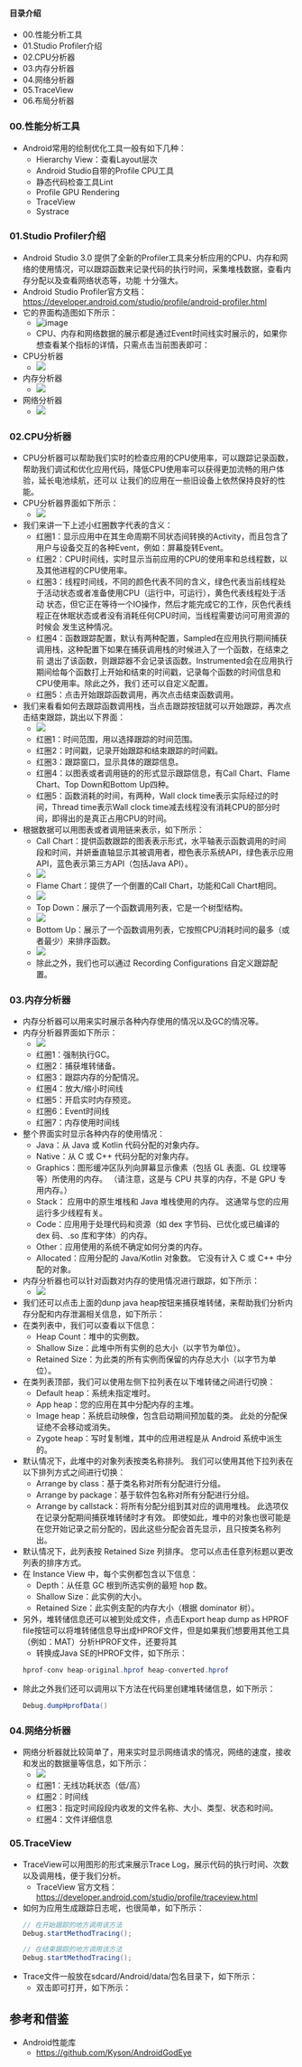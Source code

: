 #### 目录介绍
- 00.性能分析工具
- 01.Studio Profiler介绍
- 02.CPU分析器
- 03.内存分析器
- 04.网络分析器
- 05.TraceView
- 06.布局分析器


### 00.性能分析工具
- Android常用的绘制优化工具一般有如下几种：
    - Hierarchy View：查看Layout层次
    - Android Studio自带的Profile CPU工具
    - 静态代码检查工具Lint
    - Profile GPU Rendering
    - TraceView
    - Systrace



### 01.Studio Profiler介绍
- Android Studio 3.0 提供了全新的Profiler工具来分析应用的CPU、内存和网络的使用情况，可以跟踪函数来记录代码的执行时间，采集堆栈数据，查看内存分配以及查看网络状态等，功能
十分强大。
- Android Studio Profiler官方文档：https://developer.android.com/studio/profile/android-profiler.html
- 它的界面构造图如下所示：
    - ![image](https://upload-images.jianshu.io/upload_images/4432347-7df25f8ba5d0ce13.png?imageMogr2/auto-orient/strip%7CimageView2/2/w/1240)
    - CPU、内存和网络数据的展示都是通过Event时间线实时展示的，如果你想查看某个指标的详情，只需点击当前图表即可：
- CPU分析器
    - <img src="https://github.com/guoxiaoxing/android-open-source-project-analysis/raw/master/art/practice/performance/android_studio_profile_cpu.png"/>
- 内存分析器
    - <img src="https://github.com/guoxiaoxing/android-open-source-project-analysis/raw/master/art/practice/performance/android_studio_profile_memory.png"/>
- 网络分析器
    - <img src="https://github.com/guoxiaoxing/android-open-source-project-analysis/raw/master/art/practice/performance/android_studio_profile_network.png"/>



### 02.CPU分析器
- CPU分析器可以帮助我们实时的检查应用的CPU使用率，可以跟踪记录函数，帮助我们调试和优化应用代码，降低CPU使用率可以获得更加流畅的用户体验，延长电池续航，还可以
让我们的应用在一些旧设备上依然保持良好的性能。
- CPU分析器界面如下所示：
    - <img src="https://github.com/guoxiaoxing/android-open-source-project-analysis/raw/master/art/practice/performance/android_studio_cpu_prefiler.png"/>
- 我们来讲一下上述小红圈数字代表的含义：
    - 红圈1：显示应用中在其生命周期不同状态间转换的Activity，而且包含了用户与设备交互的各种Event，例如：屏幕旋转Event。
    - 红圈2：CPU时间线，实时显示当前应用的CPU的使用率和总线程数，以及其他进程的CPU使用率。
    - 红圈3：线程时间线，不同的颜色代表不同的含义，绿色代表当前线程处于活动状态或者准备使用CPU（运行中，可运行），黄色代表线程处于活动
    状态，但它正在等待一个IO操作，然后才能完成它的工作，灰色代表线程正在休眠状态或者没有消耗任何CPU时间，当线程需要访问可用资源的时候会
    发生这种情况。
    - 红圈4：函数跟踪配置，默认有两种配置，Sampled在应用执行期间捕获调用栈，这种配置下如果在捕获调用栈的时候进入了一个函数，在结束之前
    退出了该函数，则跟踪器不会记录该函数。Instrumented会在应用执行期间给每个函数打上开始和结束的时间戳，记录每个函数的时间信息和CPU使用率。除此之外，我们
    还可以自定义配置。
    - 红圈5：点击开始跟踪函数调用，再次点击结束函数调用。
- 我们来看看如何去跟踪函数调用栈，当点击跟踪按钮就可以开始跟踪，再次点击结束跟踪，跳出以下界面：
    - <img src="https://github.com/guoxiaoxing/android-open-source-project-analysis/raw/master/art/practice/performance/android_studio_cpu_prefiler.png"/>
    - 红圈1：时间范围，用以选择跟踪的时间范围。
    - 红圈2：时间戳，记录开始跟踪和结束跟踪的时间戳。
    - 红圈3：跟踪窗口，显示具体的跟踪信息。
    - 红圈4：以图表或者调用链的的形式显示跟踪信息，有Call Chart、Flame Chart、Top Down和Bottom Up四种。
    - 红圈5：函数消耗的时间，有两种，Wall clock time表示实际经过的时间，Thread time表示Wall clock time减去线程没有消耗CPU的部分时间，即得出的是真正占用CPU的时间。
- 根据数据可以用图表或者调用链来表示，如下所示：
    - Call Chart：提供函数跟踪的图表表示形式，水平轴表示函数调用的时间段和时间，并妍垂直轴显示其被调用者，橙色表示系统API，绿色表示应用API，蓝色表示第三方API（包括Java API）。
    - <img src="https://github.com/guoxiaoxing/android-open-source-project-analysis/raw/master/art/practice/performance/call_chart.png"/>
    - Flame Chart：提供了一个倒置的Call Chart，功能和Call Chart相同。
    - <img src="https://github.com/guoxiaoxing/android-open-source-project-analysis/raw/master/art/practice/performance/flame_chart.png"/>
    - Top Down：展示了一个函数调用列表，它是一个树型结构。
    - <img src="https://github.com/guoxiaoxing/android-open-source-project-analysis/raw/master/art/practice/performance/bottom_up.png"/>
    - Bottom Up：展示了一个函数调用列表，它按照CPU消耗时间的最多（或者最少）来排序函数。
    - <img src="https://github.com/guoxiaoxing/android-open-source-project-analysis/raw/master/art/practice/performance/android_studio_cpu_prefiler.png"/>
    - 除此之外，我们也可以通过 Recording Configurations 自定义跟踪配置。



### 03.内存分析器
- 内存分析器可以用来实时展示各种内存使用的情况以及GC的情况等。
- 内存分析器界面如下所示：
    - <img src="https://github.com/guoxiaoxing/android-open-source-project-analysis/raw/master/art/practice/performance/memory_profiler.png"/>
    - 红圈1：强制执行GC。
    - 红圈2：捕获堆转储备。
    - 红圈3：跟踪内存的分配情况。
    - 红圈4：放大/缩小时间线
    - 红圈5：开启实时内存预览。
    - 红圈6：Event时间线
    - 红圈7：内存使用时间线
- 整个界面实时显示各种内存的使用情况：
    - Java：从 Java 或 Kotlin 代码分配的对象内存。
    - Native：从 C 或 C++ 代码分配的对象内存。
    - Graphics：图形缓冲区队列向屏幕显示像素（包括 GL 表面、GL 纹理等等）所使用的内存。 （请注意，这是与 CPU 共享的内存，不是 GPU 专用内存。）
    - Stack： 应用中的原生堆栈和 Java 堆栈使用的内存。 这通常与您的应用运行多少线程有关。
    - Code：应用用于处理代码和资源（如 dex 字节码、已优化或已编译的 dex 码、.so 库和字体）的内存。
    - Other：应用使用的系统不确定如何分类的内存。
    - Allocated：应用分配的 Java/Kotlin 对象数。 它没有计入 C 或 C++ 中分配的对象。
- 内存分析器也可以针对函数对内存的使用情况进行跟踪，如下所示：
    - <img src="https://github.com/guoxiaoxing/android-open-source-project-analysis/raw/master/art/practice/performance/memory_profiler_record.png"/>                 
- 我们还可以点击上面的dunp java heap按钮来捕获堆转储，来帮助我们分析内存分配和内存泄漏相关信息，如下所示：
- 在类列表中，我们可以查看以下信息：
    - Heap Count：堆中的实例数。
    - Shallow Size：此堆中所有实例的总大小（以字节为单位）。
    - Retained Size：为此类的所有实例而保留的内存总大小（以字节为单位）。
- 在类列表顶部，我们可以使用左侧下拉列表在以下堆转储之间进行切换：
    - Default heap：系统未指定堆时。
    - App heap：您的应用在其中分配内存的主堆。
    - Image heap：系统启动映像，包含启动期间预加载的类。 此处的分配保证绝不会移动或消失。
    - Zygote heap：写时复制堆，其中的应用进程是从 Android 系统中派生的。
- 默认情况下，此堆中的对象列表按类名称排列。 我们可以使用其他下拉列表在以下排列方式之间进行切换：
    - Arrange by class：基于类名称对所有分配进行分组。
    - Arrange by package：基于软件包名称对所有分配进行分组。
    - Arrange by callstack：将所有分配分组到其对应的调用堆栈。 此选项仅在记录分配期间捕获堆转储时才有效。 即使如此，堆中的对象也很可能是在您开始记录之前分配的，因此这些分配会首先显示，且只按类名称列出。
- 默认情况下，此列表按 Retained Size 列排序。 您可以点击任意列标题以更改列表的排序方式。
- 在 Instance View 中，每个实例都包含以下信息：
    - Depth：从任意 GC 根到所选实例的最短 hop 数。
    - Shallow Size：此实例的大小。
    - Retained Size：此实例支配的内存大小（根据 dominator 树）。
- 另外，堆转储信息还可以被到处成文件，点击Export heap dump as HPROF file按钮可以将堆转储信息导出成HPROF文件，但是如果我们想要用其他工具（例如：MAT）分析HPROF文件，还要将其
    - 转换成Java SE的HPROF文件，如下所示：
    ```java
    hprof-conv heap-original.hprof heap-converted.hprof
    ```
- 除此之外我们还可以调用以下方法在代码里创建堆转储信息，如下所示：
    ```java
    Debug.dumpHprofData() 
    ```

### 04.网络分析器
- 网络分析器就比较简单了，用来实时显示网络请求的情况，网络的速度，接收和发出的数据量等信息，如下所示：
    - <img src="https://github.com/guoxiaoxing/android-open-source-project-analysis/raw/master/art/practice/performance/network_profiler.png"/>    
    - 红圈1：无线功耗状态（低/高）
    - 红圈2：时间线
    - 红圈3：指定时间段段内收发的文件名称、大小、类型、状态和时间。
    - 红圈4：文件详细信息



### 05.TraceView
- TraceView可以用图形的形式来展示Trace Log，展示代码的执行时间、次数以及调用栈，便于我们分析。
    - TraceView 官方文档：https://developer.android.com/studio/profile/traceview.html
- 如何为应用生成跟踪日志呢，也很简单，如下所示：
    ```java
    // 在开始跟踪的地方调用该方法
    Debug.startMethodTracing();
    
    // 在结束跟踪的地方调用该方法
    Debug.startMethodTracing();
    ```
- Trace文件一般放在sdcard/Android/data/包名目录下，如下所示：
    - 双击即可打开，如下所示：





## 参考和借鉴
- Android性能库
    - https://github.com/Kyson/AndroidGodEye

